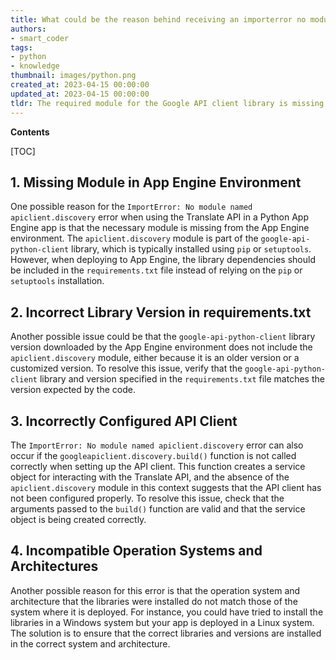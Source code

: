 ```yaml
---
title: What could be the reason behind receiving an importerror no module named apiclient.discovery error in my Python app engine application that uses the translate api?
authors:
- smart_coder
tags:
- python
- knowledge
thumbnail: images/python.png
created_at: 2023-04-15 00:00:00
updated_at: 2023-04-15 00:00:00
tldr: The required module for the Google API client library is missing.
---
```


**Contents**

[TOC]

## 1. Missing Module in App Engine Environment

One possible reason for the `ImportError: No module named apiclient.discovery` error when using the Translate API in a Python App Engine app is that the necessary module is missing from the App Engine environment. The `apiclient.discovery` module is part of the `google-api-python-client` library, which is typically installed using `pip` or `setuptools`. However, when deploying to App Engine, the library dependencies should be included in the `requirements.txt` file instead of relying on the `pip` or `setuptools` installation. 

## 2. Incorrect Library Version in requirements.txt

Another possible issue could be that the `google-api-python-client` library version downloaded by the App Engine environment does not include the `apiclient.discovery` module, either because it is an older version or a customized version. To resolve this issue, verify that the `google-api-python-client` library and version specified in the `requirements.txt` file matches the version expected by the code.

## 3. Incorrectly Configured API Client

The `ImportError: No module named apiclient.discovery` error can also occur if the `googleapiclient.discovery.build()` function is not called correctly when setting up the API client. This function creates a service object for interacting with the Translate API, and the absence of the `apiclient.discovery` module in this context suggests that the API client has not been configured properly. To resolve this issue, check that the arguments passed to the `build()` function are valid and that the service object is being created correctly.


## 4. Incompatible Operation Systems and Architectures

Another possible reason for this error is that the operation system and architecture that the libraries were installed do not match those of the system where it is deployed. For instance, you could have tried to install the libraries in a Windows system but your app is deployed in a Linux system. The solution is to ensure that the correct libraries and versions are installed in the correct system and architecture.
